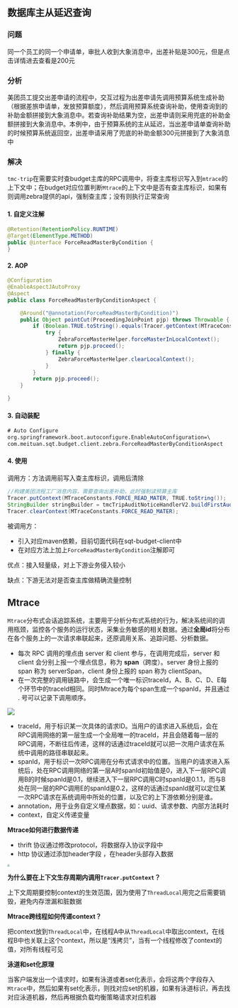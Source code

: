## 数据库主从延迟查询

### **问题**

同一个员工的同一个申请单，审批人收到大象消息中，出差补贴是300元，但是点击详情进去查看是200元



### **分析**

美团员工提交出差申请的流程中，交互过程为出差申请先调用预算系统生成补助（根据差旅申请单，发放预算额度），然后调用预算系统查询补助，使用查询到的补助金额拼接到大象消息中。若查询补助结果为空，出差申请则采用兜底的补助金额拼接到大象消息中。本例中，由于预算系统的主从延迟，当出差申请单查询补助的时候预算系统返回空，出差申请采用了兜底的补助金额300元拼接到了大象消息中



### **解决**

`tmc-trip`在需要实时查budget主库的RPC调用中，将查主库标识写入到`mtrace`的上下文中；在budget对应位置判断`Mtrace`的上下文中是否有查主库标识，如果有则调用zebra提供的api，强制查主库；没有则执行正常查询



#### 1. 自定义注解

```java
@Retention(RetentionPolicy.RUNTIME)
@Target(ElementType.METHOD)
public @interface ForceReadMasterByCondition {
}
```



#### 2. AOP

```java
@Configuration
@EnableAspectJAutoProxy
@Aspect
public class ForceReadMasterByConditionAspect {

    @Around("@annotation(ForceReadMasterByCondition)")
    public Object pointCut(ProceedingJoinPoint pjp) throws Throwable {
        if (Boolean.TRUE.toString().equals(Tracer.getContext(MTraceConstants.FORCE_READ_MATER))) {
            try {
                ZebraForceMasterHelper.forceMasterInLocalContext();
                return pjp.proceed();
            } finally {
                ZebraForceMasterHelper.clearLocalContext();
            }
        }
        return pjp.proceed();
    }

}
```



#### 3. 自动装配

```xml
# Auto Configure
org.springframework.boot.autoconfigure.EnableAutoConfiguration=\
com.meituan.sqt.budget.client.zebra.ForceReadMasterByConditionAspect
```



#### 4. 使用

调用方：方法调用前写入查主库标识，调用后清除

```java
//构建美团流程工厂消息内容，需要查询出差补助，此时强制读预算主库
Tracer.putContext(MTraceConstants.FORCE_READ_MATER, TRUE.toString());
StringBuilder stringBuilder = tmcTripAuditNoticeHandlerV2.buildFirstAuditContent(tmcTrip);
Tracer.clearContext(MTraceConstants.FORCE_READ_MATER);
```



被调用方：

- 引入对应maven依赖，目前切面代码在sqt-budget-client中
- 在对应方法上加上`ForceReadMasterByCondition`注解即可



优点：接入轻量级，对上下游业务侵入较小

缺点：下游无法对是否查主库做精确流量控制





## Mtrace

`Mtrace`分布式会话追踪系统，主要用于分析分布式系统的行为，解决系统间的调用瓶颈，监控各个服务的运行状态，采集业务敏感的相关数据。通过**全局id**将分布在各个服务上的一次请求串联起来，还原调用关系、追踪问题、分析数据。

- 每次 RPC 调用的埋点由 server 和 client 参与，在调用完成后，server 和 client 会分别上报一个埋点信息，称为 **span**（跨度）。server 身份上报的 span 称为 serverSpan，client 身份上报的 span 称为 clientSpan。
- 在一次完整的调用链路中，会生成一个唯一标识traceId，A、B、C、D、E每个环节中的traceId相同。同时Mtrace为每个span生成一个spanId，并且通过 . 号可以记录下调用顺序。

![](https://cdn.jsdelivr.net/gh/xrj123123/Images/202409112117371.jpg)



- traceId，用于标识某一次具体的请求ID。当用户的请求进入系统后，会在RPC调用网络的第一层生成一个全局唯一的traceId，并且会随着每一层的RPC调用，不断往后传递，这样的话通过traceId就可以把一次用户请求在系统中调用的路径串联起来。 
- spanId，用于标识一次RPC调用在分布式请求中的位置。当用户的请求进入系统后，处在RPC调用网络的第一层A时spanId初始值是0，进入下一层RPC调用B的时候spanId是0.1，继续进入下一层RPC调用C时spanId是0.1.1，而与B处在同一层的RPC调用E的spanId是0.2，这样的话通过spanId就可以定位某一次RPC请求在系统调用中所处的位置，以及它的上下游依赖分别是谁。 
- annotation，用于业务自定义埋点数据，如：uuid、请求参数、内部方法耗时 
- context，自定义传递变量 



**Mtrace如何进行数据传递**

- thrift 协议通过修改protocol，将数据存入协议字段中 
- http 协议通过添加header字段 ，在header头部存入数据

<img src="https://cdn.jsdelivr.net/gh/xrj123123/Images/202409112117407.jpg" style="zoom:30%;" />



**为什么要在上下文生存周期内调用`Tracer.putContext`？**

上下文周期要控制context的生效范围，因为使用了`ThreadLocal`用完之后需要销毁，避免内存泄漏和脏数据



**Mtrace跨线程如何传递context？**

把context放到`ThreadLocal`中，在线程A中从`ThreadLocal`中取出context，在线程B中也关联上这个context，所以是“浅拷贝”，当有一个线程修改了context的值，对所有线程可见



**泳道和set化原理**

当客户端发出一个请求时，如果有泳道或者set化表示，会将这两个字段存入`Mtrace`中，然后如果有set化表示，则找对应set的机器，如果有泳道标识，再去找对应泳道机器，然后再根据负载均衡策略请求对应机器





